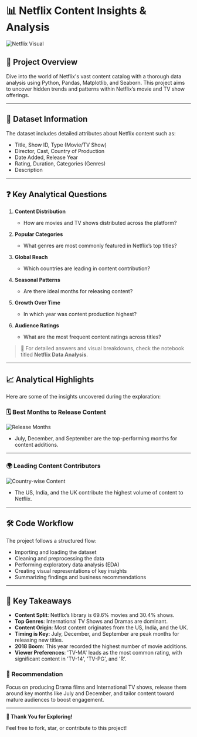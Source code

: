 # 📊 Netflix Content Insights & Analysis

![Netflix Visual](./datasets/netfliximg.png)

## 📘 Project Overview
Dive into the world of Netflix's vast content catalog with a thorough data analysis using Python, Pandas, Matplotlib, and Seaborn. This project aims to uncover hidden trends and patterns within Netflix’s movie and TV show offerings.

---

## 📂 Dataset Information
The dataset includes detailed attributes about Netflix content such as:
- Title, Show ID, Type (Movie/TV Show)
- Director, Cast, Country of Production
- Date Added, Release Year
- Rating, Duration, Categories (Genres)
- Description

---

## ❓ Key Analytical Questions

1. **Content Distribution**
   - How are movies and TV shows distributed across the platform?

2. **Popular Categories**
   - What genres are most commonly featured in Netflix’s top titles?

3. **Global Reach**
   - Which countries are leading in content contribution?

4. **Seasonal Patterns**
   - Are there ideal months for releasing content?

5. **Growth Over Time**
   - In which year was content production highest?

6. **Audience Ratings**
   - What are the most frequent content ratings across titles?

> 🧠 For detailed answers and visual breakdowns, check the notebook titled **Netflix Data Analysis**.

---

## 📈 Analytical Highlights

Here are some of the insights uncovered during the exploration:

### 🗓️ Best Months to Release Content
![Release Months](./datasets/month.png)

- July, December, and September are the top-performing months for content additions.

---

### 🌍 Leading Content Contributors
![Country-wise Content](./datasets/country_wise.jpg)

- The US, India, and the UK contribute the highest volume of content to Netflix.

---

## 🛠 Code Workflow

The project follows a structured flow:

- Importing and loading the dataset
- Cleaning and preprocessing the data
- Performing exploratory data analysis (EDA)
- Creating visual representations of key insights
- Summarizing findings and business recommendations

---

## 🔎 Key Takeaways

- **Content Split**: Netflix’s library is 69.6% movies and 30.4% shows.
- **Top Genres**: International TV Shows and Dramas are dominant.
- **Content Origin**: Most content originates from the US, India, and the UK.
- **Timing is Key**: July, December, and September are peak months for releasing new titles.
- **2018 Boom**: This year recorded the highest number of movie additions.
- **Viewer Preferences**: 'TV-MA' leads as the most common rating, with significant content in 'TV-14', 'TV-PG', and 'R'.

### 🎯 Recommendation

Focus on producing Drama films and International TV shows, release them around key months like July and December, and tailor content toward mature audiences to boost engagement.

---

**📢 Thank You for Exploring!**

Feel free to fork, star, or contribute to this project!

